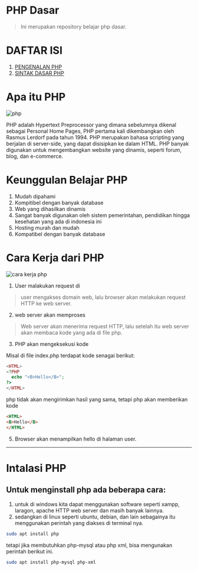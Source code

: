 # PHP Dasar

> Ini merupakan repository belajar php dasar.
# DAFTAR ISI
1. [PENGENALAN PHP](/README.md)
2. [SINTAK DASAR PHP](/sintak_dasar)

# Apa itu PHP
![php](https://upload.wikimedia.org/wikipedia/commons/thumb/2/27/PHP-logo.svg/500px-PHP-logo.svg.png)

PHP adalah Hypertext Preprocessor yang dimana sebelumnya dikenal sebagai Personal Home Pages, PHP pertama kali dikembangkan oleh Rasmus Lerdorf pada tahun 1994. PHP merupakan bahasa scripting yang berjalan di server-side, yang dapat disisipkan ke dalam HTML. PHP banyak digunakan untuk mengembangkan website yang dinamis, seperti forum, blog, dan e-commerce.

# **Keunggulan Belajar PHP** 
1. Mudah dipahami
2. Kompitibel dengan banyak database
3. Web yang dihasilkan dinamis
4. Sangat banyak digunakan oleh sistem pemerintahan, pendidikan hingga kesehatan yang ada di indonesia ini
5. Hosting murah dan mudah
6. Kompatibel dengan banyak database


# **Cara Kerja dari PHP**
![cara kerja php](https://blogger.googleusercontent.com/img/b/R29vZ2xl/AVvXsEgtMvKf-bfaWftXSE0B21taMz2tIGqO3cnwpGAC1CkVONSpEE_GwfMghFfgXeLBhWKaD3UKuF32L5S9KTfnhUM5HncqRZSm_X8tuaCp732YRX6GSJtGjOwDpOtd3INiy7eqmPyro2STllY/s1600/cara-kerja-php.jpg)

1. User malakukan request di
> user mengakses domain web, lalu browser akan melakukan request HTTP ke web server.
2. web server akan memproses
> Web server akan menerima request HTTP, lalu setelah itu web server akan membaca kode yang ada di file php.
3. PHP akan mengeksekusi kode

 Misal di file index.php terdapat kode senagai berikut:
```php
<HTML>
<?PHP 
  echo "<B>Hello</B>"; 
?>
</HTML>
```
php tidak akan mengirimkan hasil yang sama, tetapi php akan memberikan kode 
```html
<HTML>
<B>Hello</B>
</HTML>
```

5. Browser akan menampilkan hello di halaman user.
---


# Intalasi PHP
## Untuk menginstall php ada beberapa cara:
1. untuk di windows kita dapat menggunakan software seperti xampp, laragon, apache HTTP web server dan masih banyak lainnya.
2. sedangkan di linux seperti ubuntu, debian, dan lain sebagainya itu menggunakan perintah yang diakses di terminal nya.
``` bash
sudo apt install php
```
tetapi jika membutuhkan php-mysql atau php xml, bisa mengunakan perintah berikut ini.
```bash
sudo apt install php-mysql php-xml
```







